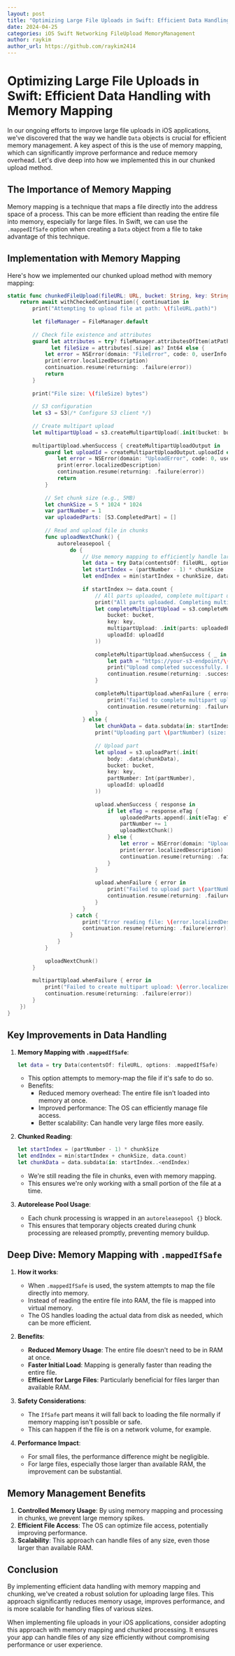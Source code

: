 ```yaml
---
layout: post
title: "Optimizing Large File Uploads in Swift: Efficient Data Handling with Memory Mapping"
date: 2024-04-25
categories: iOS Swift Networking FileUpload MemoryManagement
author: raykim
author_url: https://github.com/raykim2414
---
```


# Optimizing Large File Uploads in Swift: Efficient Data Handling with Memory Mapping

In our ongoing efforts to improve large file uploads in iOS applications, we've discovered that the way we handle `Data` objects is crucial for efficient memory management. A key aspect of this is the use of memory mapping, which can significantly improve performance and reduce memory overhead. Let's dive deep into how we implemented this in our chunked upload method.

## The Importance of Memory Mapping

Memory mapping is a technique that maps a file directly into the address space of a process. This can be more efficient than reading the entire file into memory, especially for large files. In Swift, we can use the `.mappedIfSafe` option when creating a `Data` object from a file to take advantage of this technique.

## Implementation with Memory Mapping

Here's how we implemented our chunked upload method with memory mapping:

```swift
static func chunkedFileUpload(fileURL: URL, bucket: String, key: String) async -> Result<String, Error> {
    return await withCheckedContinuation({ continuation in
        print("Attempting to upload file at path: \(fileURL.path)")
        
        let fileManager = FileManager.default
        
        // Check file existence and attributes
        guard let attributes = try? fileManager.attributesOfItem(atPath: fileURL.path),
              let fileSize = attributes[.size] as? Int64 else {
            let error = NSError(domain: "FileError", code: 0, userInfo: [NSLocalizedDescriptionKey: "Unable to get file attributes: \(fileURL.path)"])
            print(error.localizedDescription)
            continuation.resume(returning: .failure(error))
            return
        }
        
        print("File size: \(fileSize) bytes")
        
        // S3 configuration
        let s3 = S3(/* Configure S3 client */)
        
        // Create multipart upload
        let multipartUpload = s3.createMultipartUpload(.init(bucket: bucket, key: key))
        
        multipartUpload.whenSuccess { createMultipartUploadOutput in
            guard let uploadId = createMultipartUploadOutput.uploadId else {
                let error = NSError(domain: "UploadError", code: 0, userInfo: [NSLocalizedDescriptionKey: "Failed to get uploadId"])
                print(error.localizedDescription)
                continuation.resume(returning: .failure(error))
                return
            }
            
            // Set chunk size (e.g., 5MB)
            let chunkSize = 5 * 1024 * 1024
            var partNumber = 1
            var uploadedParts: [S3.CompletedPart] = []
            
            // Read and upload file in chunks
            func uploadNextChunk() {
                autoreleasepool {
                    do {
                        // Use memory mapping to efficiently handle large files
                        let data = try Data(contentsOf: fileURL, options: .mappedIfSafe)
                        let startIndex = (partNumber - 1) * chunkSize
                        let endIndex = min(startIndex + chunkSize, data.count)
                        
                        if startIndex >= data.count {
                            // All parts uploaded, complete multipart upload
                            print("All parts uploaded. Completing multipart upload.")
                            let completeMultipartUpload = s3.completeMultipartUpload(.init(
                                bucket: bucket,
                                key: key,
                                multipartUpload: .init(parts: uploadedParts),
                                uploadId: uploadId
                            ))
                            
                            completeMultipartUpload.whenSuccess { _ in
                                let path = "https://your-s3-endpoint/\(bucket)/\(key)"
                                print("Upload completed successfully. Path: \(path)")
                                continuation.resume(returning: .success(path))
                            }
                            
                            completeMultipartUpload.whenFailure { error in
                                print("Failed to complete multipart upload: \(error.localizedDescription)")
                                continuation.resume(returning: .failure(error))
                            }
                        } else {
                            let chunkData = data.subdata(in: startIndex..<endIndex)
                            print("Uploading part \(partNumber) (size: \(chunkData.count) bytes)")
                            
                            // Upload part
                            let upload = s3.uploadPart(.init(
                                body: .data(chunkData),
                                bucket: bucket,
                                key: key,
                                partNumber: Int(partNumber),
                                uploadId: uploadId
                            ))
                            
                            upload.whenSuccess { response in
                                if let eTag = response.eTag {
                                    uploadedParts.append(.init(eTag: eTag, partNumber: Int(partNumber)))
                                    partNumber += 1
                                    uploadNextChunk()
                                } else {
                                    let error = NSError(domain: "UploadError", code: 0, userInfo: [NSLocalizedDescriptionKey: "Failed to get eTag"])
                                    print(error.localizedDescription)
                                    continuation.resume(returning: .failure(error))
                                }
                            }
                            
                            upload.whenFailure { error in
                                print("Failed to upload part \(partNumber): \(error.localizedDescription)")
                                continuation.resume(returning: .failure(error))
                            }
                        }
                    } catch {
                        print("Error reading file: \(error.localizedDescription)")
                        continuation.resume(returning: .failure(error))
                    }
                }
            }
            
            uploadNextChunk()
        }
        
        multipartUpload.whenFailure { error in
            print("Failed to create multipart upload: \(error.localizedDescription)")
            continuation.resume(returning: .failure(error))
        }
    })
}
```

## Key Improvements in Data Handling

1. **Memory Mapping with `.mappedIfSafe`**: 
   ```swift
   let data = try Data(contentsOf: fileURL, options: .mappedIfSafe)
   ```
   - This option attempts to memory-map the file if it's safe to do so.
   - Benefits:
     - Reduced memory overhead: The entire file isn't loaded into memory at once.
     - Improved performance: The OS can efficiently manage file access.
     - Better scalability: Can handle very large files more easily.

2. **Chunked Reading**:
   ```swift
   let startIndex = (partNumber - 1) * chunkSize
   let endIndex = min(startIndex + chunkSize, data.count)
   let chunkData = data.subdata(in: startIndex..<endIndex)
   ```
   - We're still reading the file in chunks, even with memory mapping.
   - This ensures we're only working with a small portion of the file at a time.

3. **Autorelease Pool Usage**:
   - Each chunk processing is wrapped in an `autoreleasepool {}` block.
   - This ensures that temporary objects created during chunk processing are released promptly, preventing memory buildup.

## Deep Dive: Memory Mapping with `.mappedIfSafe`

1. **How it works**:
   - When `.mappedIfSafe` is used, the system attempts to map the file directly into memory.
   - Instead of reading the entire file into RAM, the file is mapped into virtual memory.
   - The OS handles loading the actual data from disk as needed, which can be more efficient.

2. **Benefits**:
   - **Reduced Memory Usage**: The entire file doesn't need to be in RAM at once.
   - **Faster Initial Load**: Mapping is generally faster than reading the entire file.
   - **Efficient for Large Files**: Particularly beneficial for files larger than available RAM.

3. **Safety Considerations**:
   - The `IfSafe` part means it will fall back to loading the file normally if memory mapping isn't possible or safe.
   - This can happen if the file is on a network volume, for example.

4. **Performance Impact**:
   - For small files, the performance difference might be negligible.
   - For large files, especially those larger than available RAM, the improvement can be substantial.

## Memory Management Benefits

1. **Controlled Memory Usage**: By using memory mapping and processing in chunks, we prevent large memory spikes.
2. **Efficient File Access**: The OS can optimize file access, potentially improving performance.
3. **Scalability**: This approach can handle files of any size, even those larger than available RAM.

## Conclusion

By implementing efficient data handling with memory mapping and chunking, we've created a robust solution for uploading large files. This approach significantly reduces memory usage, improves performance, and is more scalable for handling files of various sizes.

When implementing file uploads in your iOS applications, consider adopting this approach with memory mapping and chunked processing. It ensures your app can handle files of any size efficiently without compromising performance or user experience.
